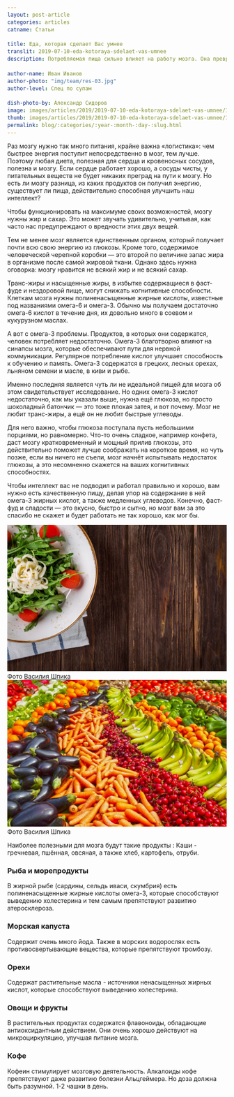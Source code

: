 ```yaml
---
layout: post-article
categories: articles
catname: Статьи

title: Еда, которая сделает Вас умнее
translit: 2019-07-10-eda-kotoraya-sdelaet-vas-umnee
description: Потребляемая пища сильно влияет на работу мозга. Она превращается в энергию, позволяющую всему телу жить, и мозг получает значительную её часть. Несмотря на то, что объём мозга составляет всего 2% от всей массы тела, ему требуется около 20% полученной энергии, чтобы нормально функционировать.

author-name: Иван Иванов
author-photo: "img/team/res-03.jpg"
author-level: Спец по супам

dish-photo-by: Александр Сидоров
image: images/articles/2019/2019-07-10-eda-kotoraya-sdelaet-vas-umnee/1.jpg
thumb: images/articles/2019/2019-07-10-eda-kotoraya-sdelaet-vas-umnee/1t.jpg
permalink: blog/:categories/:year-:month-:day-:slug.html
---
```

Раз мозгу нужно так много питания, крайне важна «логистика»: чем быстрее энергия поступит непосредственно в мозг, тем лучше. Поэтому любая диета, полезная для сердца и кровеносных сосудов, полезна и мозгу. Если сердце работает хорошо, а сосуды чисты, у питательных веществ не будет никаких преград на пути к мозгу. Но есть ли мозгу разница, из каких продуктов он получил энергию, существует ли пища, действительно способная улучшить наш интеллект?

<div class="col-12"> 
	<p class="article-phrase">
		Чтобы функционировать на максимуме своих возможностей, мозгу нужны жир и сахар. Это может звучать удивительно, учитывая, как часто нас предупреждают о вредности этих двух вещей.
	</p>
</div>

Тем не менее мозг является единственным органом, который получает почти всю свою энергию из глюкозы. Кроме того, содержимое человеческой черепной коробки — это второй по величине запас жира в организме после самой жировой ткани. Однако здесь нужна оговорка: мозгу нравится не всякий жир и не всякий сахар.

Транс-жиры и насыщенные жиры, в избытке содержащиеся в фаст-фуде и нездоровой пище, могут снижать когнитивные способности. Клеткам мозга нужны полиненасыщенные жирные кислоты, известные под названиями омега-6 и омега-3. Обычно мы получаем достаточно омега-6 кислот в течение дня, их довольно много в соевом и кукурузном маслах. 

А вот с омега-3 проблемы. Продуктов, в которых они содержатся, человек потребляет недостаточно. Омега-3 благотворно влияют на синапсы мозга, которые обеспечивают пути для нервной коммуникации. Регулярное потребление кислот улучшает способность к обучению и память. Омега-3 содержатся в грецких, лесных орехах, льняном семени и масле, в киви и рыбе. 

Именно последняя является чуть ли не идеальной пищей для мозга об этом свидетельствует исследование. Но одних омега-3 кислот недостаточно, как мы указали выше, нужна ещё глюкоза, но просто шоколадный батончик — это тоже плохая затея, и вот почему. Мозг не любит транс-жиры, а ещё он не любит быстрые углеводы.

Для него важно, чтобы глюкоза поступала пусть небольшими порциями, но равномерно. Что-то очень сладкое, например конфета, даст мозгу кратковременный и мощный прилив глюкозы, это действительно поможет лучше соображать на короткое время, но чуть позже, если вы ничего не съели, мозг начнёт испытывать недостаток глюкозы, а это несомненно скажется на ваших когнитивных способностях.

Чтобы интеллект вас не подводил и работал правильно и хорошо, вам нужно есть качественную пищу, делая упор на содержание в ней омега-3 жирных кислот, а также медленных углеводов. Конечно, фаст-фуд и сладости — это вкусно, быстро и сытно, но мозг вам за это спасибо не скажет и будет работать не так хорошо, как мог бы.

<div class="row">
	<div class="col-6">
		<img src="img\articles\img-article-003_.jpg" alt="">
		<figcaption>Фото <a href="#">Василия Шпика</a></figcaption>
	</div>
	<div class="col-6">
		<img src="img\articles\img-article-008_.jpg" alt="">
		<figcaption>Фото Василия Шпика</figcaption>
	</div>
</div>

Наиболее полезными для мозга будут такие продукты : Каши - гречневая, пшённая, овсяная, а также хлеб, картофель, отруби.

### Рыба и морепродукты

В жирной рыбе (сардины, сельдь иваси, скумбрия) есть полиненасыщенные жирные кислоты омега-3, которые способствуют выведению холестерина и тем самым препятствуют развитию атеросклероза.

### Морская капуста

Содержит очень много йода. Также в морских водорослях есть противосвертывающие вещества, которые препятствуют тромбозу.

### Орехи

Содержат растительные масла - источники ненасыщенных жирных кислот, которые способствуют выведению холестерина.

### Овощи и фрукты

В растительных продуктах содержатся флавоноиды, обладающие антиоксидантным действием. Они очень хорошо действуют на микроциркуляцию, улучшая питание мозга.

### Кофе

Кофеин стимулирует мозговую деятельность. Алкалоиды кофе препятствуют даже развитию болезни Альцгеймера. Но доза должна быть разумной. 1-2 чашки в день.
